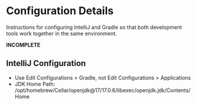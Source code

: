# Configuration Details

Instructions for configuring IntelliJ and Gradle so that both development tools work together in the same environment.

**INCOMPLETE**

## IntelliJ Configuration

* Use Edit Configurations > Gradle, not Edit Configurations > Applications
* JDK Home Path: /opt/homebrew/Cellar/openjdk@17/17.0.6/libexec/openjdk.jdk/Contents/Home